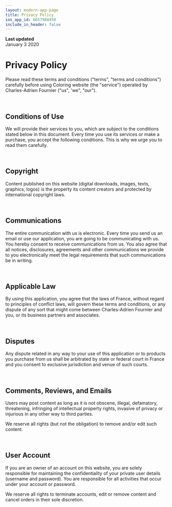 ```yaml
---
layout: modern-app-page
title: Privacy Policy
ios_app_id: 6657988450
include_in_header: false
---
```


**Last updated**  
January 3 2020

# Privacy Policy
Please read these terms and conditions ("terms", "terms and conditions") carefully before using Coloring website (the "service") operated by Charles-Adrien Fournier ("us", 'we", "our").

<br>

## Conditions of Use
We will provide their services to you, which are subject to the conditions stated below in this document. Every time you use its services or make a purchase, you accept the following conditions. This is why we urge you to read them carefully.

<br>

## Copyright
Content published on this website (digital downloads, images, texts, graphics, logos) is the property its content creators and protected by international copyright laws.

<br>

## Communications
The entire communication with us is electronic. Every time you send us an email or use our application, you are going to be communicating with us. You hereby consent to receive communications from us. You also agree that all notices, disclosures, agreements and other communications we provide to you electronically meet the legal requirements that such communications be in writing.

<br>

## Applicable Law
By using this application, you agree that the laws of France, without regard to principles of conflict laws, will govern these terms and conditions, or any dispute of any sort that might come between Charles-Adrien Fournier and you, or its business partners and associates.

<br>

## Disputes
Any dispute related in any way to your use of this application or to products you purchase from us shall be arbitrated by state or federal court in France and you consent to exclusive jurisdiction and venue of such courts.

<br>

## Comments, Reviews, and Emails
Users may post content as long as it is not obscene, illegal, defamatory, threatening, infringing of intellectual property rights, invasive of privacy or injurious in any other way to third parties.

We reserve all rights (but not the obligation) to remove and/or edit such content.

<br>

## User Account
If you are an owner of an account on this website, you are solely responsible for maintaining the confidentiality of your private user details (username and password). You are responsible for all activities that occur under your account or password.

We reserve all rights to terminate accounts, edit or remove content and cancel orders in their sole discretion.